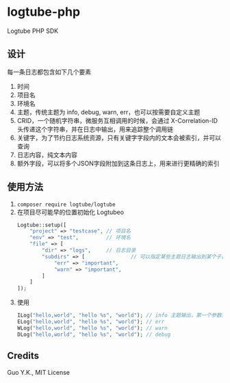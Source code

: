 # logtube-php

Logtube PHP SDK

## 设计

每一条日志都包含如下几个要素

1. 时间
2. 项目名
3. 环境名
4. 主题，传统主题为 info, debug, warn, err，也可以按需要自定义主题
5. CRID，一个随机字符串，微服务互相调用的时候，会通过 X-Correlation-ID 头传递这个字符串，并在日志中输出，用来追踪整个调用链
6. 关键字，为了节约日志系统资源，只有关键字字段内的文本会被索引，并可以查询
7. 日志内容，纯文本内容
8. 额外字段，可以将多个JSON字段附加到这条日志上，用来进行更精确的索引

## 使用方法

1. `composer require logtube/logtube`
2. 在项目尽可能早的位置初始化 Logtubeo
    ```php
    Logtube::setup([
        "project" => "testcase", // 项目名
        "env" => "test",         // 环境名
        "file" => [
            "dir" => "logs",     // 日志目录
            "subdirs" => [               // 可以指定某些主题日志输出到某个子目录中
                "err" => "important",
                "warn" => "important",
            ]
        ]
    ]);
    ```
 3. 使用
    ```php
    ILog("hello,world", "hello %s", "world"); // info 主题输出，第一个参数为关键词，第二个为格式，第三个为参数
    ELog("hello,world", "hello %s", "world"); // err
    WLog("hello,world", "hello %s", "world"); // warn
    DLog("hello,world", "hello %s", "world"); // debug
    ```
    
## Credits

Guo Y.K., MIT License
